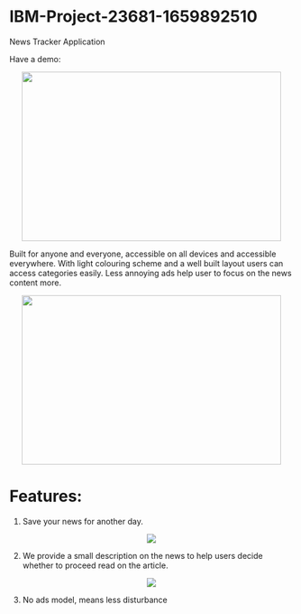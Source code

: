 # IBM-Project-23681-1659892510
News Tracker Application

Have a demo: 

<p align="center">
<img width="460" height="300" src="https://user-images.githubusercontent.com/59393736/204073880-67972d8a-e8ed-47d3-8f58-2c2cae07c9a8.png">
</p>

Built for anyone and everyone, accessible on all devices and accessible everywhere. With light colouring scheme and a well built layout users can access categories easily. Less annoying ads help user to focus on the news content more.

<p align="center">
<img width="460" height="300" src="https://user-images.githubusercontent.com/59393736/204075057-518c9660-13ed-40ed-8561-f15fa3763870.png">
</p>

# Features:
1. Save your news for another day.
<p align="center">
<img src="https://user-images.githubusercontent.com/59393736/204075285-0c05b544-e07c-414e-834f-2e150b187faa.jpeg">
</p>

2. We provide a small description on the news to help users decide whether to proceed read on the article.
<p align="center">
<img src="https://user-images.githubusercontent.com/59393736/204075529-58462b70-116f-4a05-aaf6-549c1f67a7bb.jpeg">
</p>

3. No ads model, means less disturbance





